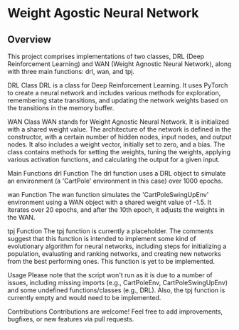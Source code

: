 # Weight Agostic Neural Network

## Overview
This project comprises implementations of two classes, DRL (Deep Reinforcement Learning) and WAN (Weight Agnostic Neural Network), along with three main functions: drl, wan, and tpj.

DRL Class
DRL is a class for Deep Reinforcement Learning. It uses PyTorch to create a neural network and includes various methods for exploration, remembering state transitions, and updating the network weights based on the transitions in the memory buffer.

WAN Class
WAN stands for Weight Agnostic Neural Network. It is initialized with a shared weight value. The architecture of the network is defined in the constructor, with a certain number of hidden nodes, input nodes, and output nodes. It also includes a weight vector, initially set to zero, and a bias. The class contains methods for setting the weights, tuning the weights, applying various activation functions, and calculating the output for a given input.

Main Functions
drl Function
The drl function uses a DRL object to simulate an environment (a 'CartPole' environment in this case) over 1000 epochs.

wan Function
The wan function simulates the 'CartPoleSwingUpEnv' environment using a WAN object with a shared weight value of -1.5. It iterates over 20 epochs, and after the 10th epoch, it adjusts the weights in the WAN.

tpj Function
The tpj function is currently a placeholder. The comments suggest that this function is intended to implement some kind of evolutionary algorithm for neural networks, including steps for initializing a population, evaluating and ranking networks, and creating new networks from the best performing ones. This function is yet to be implemented.

Usage
Please note that the script won't run as it is due to a number of issues, including missing imports (e.g., CartPoleEnv, CartPoleSwingUpEnv) and some undefined functions/classes (e.g., DRL). Also, the tpj function is currently empty and would need to be implemented.

Contributions
Contributions are welcome! Feel free to add improvements, bugfixes, or new features via pull requests.